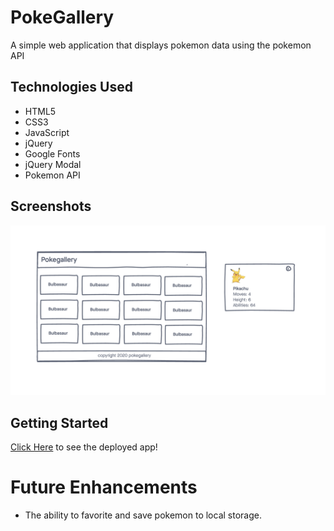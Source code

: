 # PokeGallery

A simple web application that displays pokemon data using the pokemon API


## Technologies Used

- HTML5
- CSS3
- JavaScript
- jQuery
- Google Fonts
- jQuery Modal
- Pokemon API

## Screenshots
![wireframe](./imgs/wireframe.png)


## Getting Started
[Click Here](#) to see the deployed app!


# Future Enhancements
- The ability to favorite and save pokemon to local storage.
